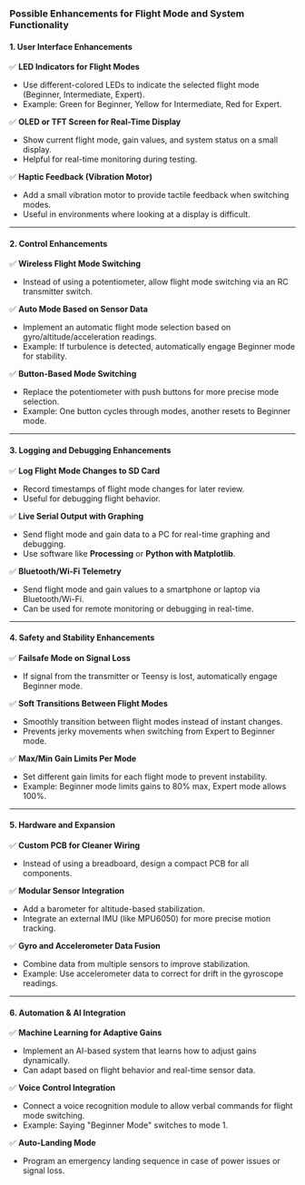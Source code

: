 ### **Possible Enhancements for Flight Mode and System Functionality**

#### **1\. User Interface Enhancements**

✅ **LED Indicators for Flight Modes**

-   Use different-colored LEDs to indicate the selected flight mode (Beginner, Intermediate, Expert).
-   Example: Green for Beginner, Yellow for Intermediate, Red for Expert.

✅ **OLED or TFT Screen for Real-Time Display**

-   Show current flight mode, gain values, and system status on a small display.
-   Helpful for real-time monitoring during testing.

✅ **Haptic Feedback (Vibration Motor)**

-   Add a small vibration motor to provide tactile feedback when switching modes.
-   Useful in environments where looking at a display is difficult.

* * * * *

#### **2\. Control Enhancements**

✅ **Wireless Flight Mode Switching**

-   Instead of using a potentiometer, allow flight mode switching via an RC transmitter switch.

✅ **Auto Mode Based on Sensor Data**

-   Implement an automatic flight mode selection based on gyro/altitude/acceleration readings.
-   Example: If turbulence is detected, automatically engage Beginner mode for stability.

✅ **Button-Based Mode Switching**

-   Replace the potentiometer with push buttons for more precise mode selection.
-   Example: One button cycles through modes, another resets to Beginner mode.

* * * * *

#### **3\. Logging and Debugging Enhancements**

✅ **Log Flight Mode Changes to SD Card**

-   Record timestamps of flight mode changes for later review.
-   Useful for debugging flight behavior.

✅ **Live Serial Output with Graphing**

-   Send flight mode and gain data to a PC for real-time graphing and debugging.
-   Use software like **Processing** or **Python with Matplotlib**.

✅ **Bluetooth/Wi-Fi Telemetry**

-   Send flight mode and gain values to a smartphone or laptop via Bluetooth/Wi-Fi.
-   Can be used for remote monitoring or debugging in real-time.

* * * * *

#### **4\. Safety and Stability Enhancements**

✅ **Failsafe Mode on Signal Loss**

-   If signal from the transmitter or Teensy is lost, automatically engage Beginner mode.

✅ **Soft Transitions Between Flight Modes**

-   Smoothly transition between flight modes instead of instant changes.
-   Prevents jerky movements when switching from Expert to Beginner mode.

✅ **Max/Min Gain Limits Per Mode**

-   Set different gain limits for each flight mode to prevent instability.
-   Example: Beginner mode limits gains to 80% max, Expert mode allows 100%.

* * * * *

#### **5\. Hardware and Expansion**

✅ **Custom PCB for Cleaner Wiring**

-   Instead of using a breadboard, design a compact PCB for all components.

✅ **Modular Sensor Integration**

-   Add a barometer for altitude-based stabilization.
-   Integrate an external IMU (like MPU6050) for more precise motion tracking.

✅ **Gyro and Accelerometer Data Fusion**

-   Combine data from multiple sensors to improve stabilization.
-   Example: Use accelerometer data to correct for drift in the gyroscope readings.

* * * * *

#### **6\. Automation & AI Integration**

✅ **Machine Learning for Adaptive Gains**

-   Implement an AI-based system that learns how to adjust gains dynamically.
-   Can adapt based on flight behavior and real-time sensor data.

✅ **Voice Control Integration**

-   Connect a voice recognition module to allow verbal commands for flight mode switching.
-   Example: Saying "Beginner Mode" switches to mode 1.

✅ **Auto-Landing Mode**

-   Program an emergency landing sequence in case of power issues or signal loss.
